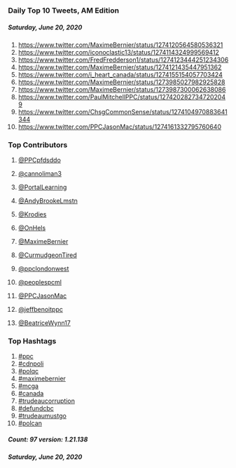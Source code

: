 ### Daily Top 10 Tweets, AM Edition
##### Saturday, June 20, 2020
 1) https://www.twitter.com/MaximeBernier/status/1274120564580536321
 2) https://www.twitter.com/iconoclastic13/status/1274114324999569412
 3) https://www.twitter.com/FredFredderson1/status/1274123444251234306
 4) https://www.twitter.com/MaximeBernier/status/1274121435447951362
 5) https://www.twitter.com/i_heart_canada/status/1274155154057703424
 6) https://www.twitter.com/MaximeBernier/status/1273985027982925828
 7) https://www.twitter.com/MaximeBernier/status/1273987300062638086
 8) https://www.twitter.com/PaulMitchellPPC/status/1274202827347202049
 9) https://www.twitter.com/ChsgCommonSense/status/1274104970883641344
10) https://www.twitter.com/PPCJasonMac/status/1274161332795760640

### Top Contributors
  1) [@PPCpfdsddo](https://www.twitter.com/PPCpfdsddo)
  2) [@cannoliman3](https://www.twitter.com/cannoliman3)
  3) [@PortalLearning](https://www.twitter.com/PortalLearning)
  4) [@AndyBrookeLmstn](https://www.twitter.com/AndyBrookeLmstn)
  5) [@Krodies](https://www.twitter.com/Krodies)
  6) [@OnHels](https://www.twitter.com/OnHels)
  7) [@MaximeBernier](https://www.twitter.com/MaximeBernier)
  8) [@CurmudgeonTired](https://www.twitter.com/CurmudgeonTired)
  9) [@ppclondonwest](https://www.twitter.com/ppclondonwest)
 10) [@peoplespcml](https://www.twitter.com/peoplespcml)

 11) [@PPCJasonMac](https://www.twitter.com/PPCJasonMac)
 12) [@jeffbenoitppc](https://www.twitter.com/jeffbenoitppc)
 13) [@BeatriceWynn17](https://www.twitter.com/BeatriceWynn17)


### Top Hashtags

  1) [#ppc](https://www.twitter.com/hashtag/ppc)
  2) [#cdnpoli](https://www.twitter.com/hashtag/cdnpoli)
  3) [#polqc](https://www.twitter.com/hashtag/polqc)
  4) [#maximebernier](https://www.twitter.com/hashtag/maximebernier)
  5) [#mcga](https://www.twitter.com/hashtag/mcga)
  6) [#canada](https://www.twitter.com/hashtag/canada)
  7) [#trudeaucorruption](https://www.twitter.com/hashtag/trudeaucorruption)
  8) [#defundcbc](https://www.twitter.com/hashtag/defundcbc)
  9) [#trudeaumustgo](https://www.twitter.com/hashtag/trudeaumustgo)
 10) [#polcan](https://www.twitter.com/hashtag/polcan)

##### Count: 97	version: 1.21.138
##### Saturday, June 20, 2020

